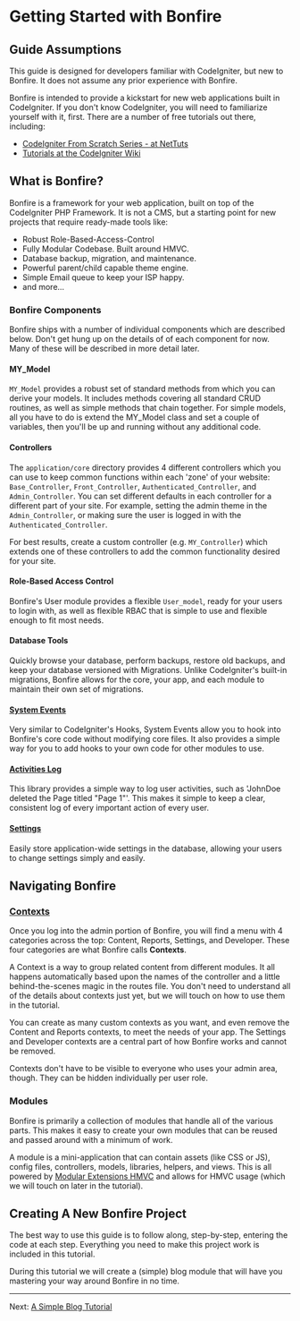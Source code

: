 # Getting Started with Bonfire

## Guide Assumptions

This guide is designed for developers familiar with CodeIgniter, but new to Bonfire. It does not assume any prior experience with Bonfire.

Bonfire is intended to provide a kickstart for new web applications built in CodeIgniter. If you don't know CodeIgniter, you will need to familiarize yourself with it, first. There are a number of free tutorials out there, including:

* [CodeIgniter From Scratch Series - at NetTuts](http://net.tutsplus.com/sessions/codeigniter-from-scratch/)
* [Tutorials at the CodeIgniter Wiki](https://github.com/bcit-ci/CodeIgniter/wiki/Getting-Started#tutorials)

## What is Bonfire?

Bonfire is a framework for your web application, built on top of the CodeIgniter PHP Framework. It is not a CMS, but a starting point for new projects that require ready-made tools like:

* Robust Role-Based-Access-Control
* Fully Modular Codebase. Built around HMVC.
* Database backup, migration, and maintenance.
* Powerful parent/child capable theme engine.
* Simple Email queue to keep your ISP happy.
* and more...

### Bonfire Components

Bonfire ships with a number of individual components which are described below. Don't get hung up on the details of of each component for now. Many of these will be described in more detail later.

#### MY_Model

`MY_Model` provides a robust set of standard methods from which you can derive your models. It includes methods covering all standard CRUD routines, as well as simple methods that chain together. For simple models, all you have to do is extend the MY_Model class and set a couple of variables, then you'll be up and running without any additional code.

#### Controllers

The `application/core` directory provides 4 different controllers which you can use to keep common functions within each 'zone' of your website: `Base_Controller`, `Front_Controller`, `Authenticated_Controller`, and `Admin_Controller`. You can set different defaults in each controller for a different part of your site. For example, setting the admin theme in the `Admin_Controller`, or making sure the user is logged in with the `Authenticated_Controller`.

For best results, create a custom controller (e.g. `MY_Controller`) which extends one of these controllers to add the common functionality desired for your site.

#### Role-Based Access Control

Bonfire's User module provides a flexible `User_model`, ready for your users to login with, as well as flexible RBAC that is simple to use and flexible enough to fit most needs.

#### Database Tools

Quickly browse your database, perform backups, restore old backups, and keep your database versioned with Migrations. Unlike CodeIgniter's built-in migrations, Bonfire allows for the core, your app, and each module to maintain their own set of migrations.

#### [System Events](basic_concepts/system_events)

Very similar to CodeIgniter's Hooks, System Events allow you to hook into Bonfire's core code without modifying core files. It also provides a simple way for you to add hooks to your own code for other modules to use.

#### [Activities Log](activities)

This library provides a simple way to log user activities, such as 'JohnDoe deleted the Page titled "Page 1"'. This makes it simple to keep a clear, consistent log of every important action of every user.

#### [Settings](settings)

Easily store application-wide settings in the database, allowing your users to change settings simply and easily.


## Navigating Bonfire

### [Contexts](basic_concepts/contexts)

Once you log into the admin portion of Bonfire, you will find a menu with 4 categories across the top: Content, Reports, Settings, and Developer. These four categories are what Bonfire calls **Contexts**.

A Context is a way to group related content from different modules. It all happens automatically based upon the names of the controller and a little behind-the-scenes magic in the routes file. You don't need to understand all of the details about contexts just yet, but we will touch on how to use them in the tutorial.

You can create as many custom contexts as you want, and even remove the Content and Reports contexts, to meet the needs of your app. The Settings and Developer contexts are a central part of how Bonfire works and cannot be removed.

Contexts don't have to be visible to everyone who uses your admin area, though. They can be hidden individually per user role.

### Modules

Bonfire is primarily a collection of modules that handle all of the various parts. This makes it easy to create your own modules that can be reused and passed around with a minimum of work.

A module is a mini-application that can contain assets (like CSS or JS), config files, controllers, models, libraries, helpers, and views. This is all powered by [Modular Extensions HMVC](https://bitbucket.org/wiredesignz/codeigniter-modular-extensions-hmvc) and allows for HMVC usage (which we will touch on later in the tutorial).

## Creating A New Bonfire Project

The best way to use this guide is to follow along, step-by-step, entering the code at each step. Everything you need to make this project work is included in this tutorial.

During this tutorial we will create a (simple) blog module that will have you mastering your way around Bonfire in no time.


---

Next: [A Simple Blog Tutorial](start_here/tut_blog)
